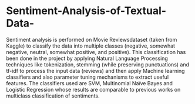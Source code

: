 # Sentiment-Analysis-of-Textual-Data-
Sentiment analysis is performed on Movie Reviewsdataset (taken from Kaggle) to classify the data into multiple classes (negative, somewhat negative, neutral, somewhat positive, and positive).
This classification has been done in the project by applying Natural Language Processing techniques like tokenization, stemming (while preserving punctuations) and tf-idf to process the input data (reviews) and then apply Machine learning classifiers and also parameter tuning mechanisms to extract useful features. The classifiers used are SVM, Multinomial Naïve Bayes and Logistic Regression whose results are comparable to previous works on multiclass classification of sentiments. 
